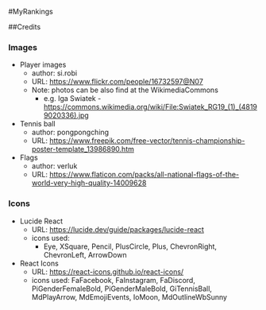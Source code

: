 #MyRankings

##Credits

### Images

- Player images
  * author: si.robi
  * URL: https://www.flickr.com/people/16732597@N07
  * Note: photos can be also find at the WikimediaCommons
    * e.g. Iga Swiatek - https://commons.wikimedia.org/wiki/File:Swiatek_RG19_(1)_(48199020336).jpg
- Tennis ball
  * author: pongpongching
  * URL: https://www.freepik.com/free-vector/tennis-championship-poster-template_13986890.htm
- Flags
  * author: verluk
  * URL: https://www.flaticon.com/packs/all-national-flags-of-the-world-very-high-quality-14009628

### Icons

- Lucide React
  * URL: https://lucide.dev/guide/packages/lucide-react
  * icons used:
    * Eye, XSquare, Pencil, PlusCircle, Plus, ChevronRight, ChevronLeft, ArrowDown
- React Icons
  * URL: https://react-icons.github.io/react-icons/
  * icons used: FaFacebook, FaInstagram, FaDiscord, PiGenderFemaleBold, PiGenderMaleBold, GiTennisBall, MdPlayArrow, MdEmojiEvents, IoMoon, MdOutlineWbSunny
  
